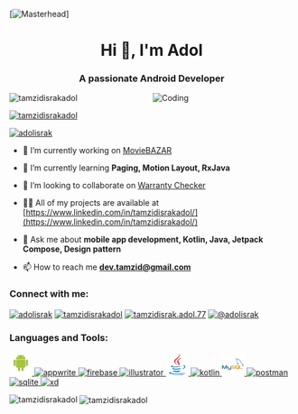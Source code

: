 [![Masterhead](https://miro.medium.com/v2/resize:fit:1100/format:webp/1*e3jNfHQGTe7f7ptGpa74yA.png)]
<h1 align="center">Hi 👋, I'm Adol</h1>
<h3 align="center">A passionate Android Developer</h3>
<img align="right" alt="Coding" width="250" src="https://i.pinimg.com/originals/e8/f4/53/e8f453469a3ec97ecd354df465d73913.gif"

<p align="left"> <img src="https://komarev.com/ghpvc/?username=tamzidisrakadol&label=Profile%20views&color=0e75b6&style=flat" alt="tamzidisrakadol" /> </p>

<p align="left"> <a href="https://github.com/ryo-ma/github-profile-trophy"><img src="https://github-profile-trophy.vercel.app/?username=tamzidisrakadol" alt="tamzidisrakadol" /></a> </p>

<p align="left"> <a href="https://twitter.com/adolisrak" target="blank"><img src="https://img.shields.io/twitter/follow/adolisrak?logo=twitter&style=for-the-badge" alt="adolisrak" /></a> </p>

- 🔭 I’m currently working on [MovieBAZAR](https://github.com/tamzidisrakadol?tab=repositories)

- 🌱 I’m currently learning **Paging, Motion Layout, RxJava**

- 👯 I’m looking to collaborate on [Warranty Checker](https://github.com/tamzidisrakadol/warrantyChecker)

- 👨‍💻 All of my projects are available at [https://www.linkedin.com/in/tamzidisrakadol/](https://www.linkedin.com/in/tamzidisrakadol/)

- 💬 Ask me about **mobile app development, Kotlin, Java, Jetpack Compose, Design pattern**

- 📫 How to reach me **dev.tamzid@gmail.com**

<h3 align="left">Connect with me:</h3>
<p align="left">
<a href="https://twitter.com/adolisrak" target="blank"><img align="center" src="https://raw.githubusercontent.com/rahuldkjain/github-profile-readme-generator/master/src/images/icons/Social/twitter.svg" alt="adolisrak" height="30" width="40" /></a>
<a href="https://linkedin.com/in/tamzidisrakadol" target="blank"><img align="center" src="https://raw.githubusercontent.com/rahuldkjain/github-profile-readme-generator/master/src/images/icons/Social/linked-in-alt.svg" alt="tamzidisrakadol" height="30" width="40" /></a>
<a href="https://fb.com/tamzidisrak.adol.77" target="blank"><img align="center" src="https://raw.githubusercontent.com/rahuldkjain/github-profile-readme-generator/master/src/images/icons/Social/facebook.svg" alt="tamzidisrak.adol.77" height="30" width="40" /></a>
<a href="https://instagram.com/@adolisrak" target="blank"><img align="center" src="https://raw.githubusercontent.com/rahuldkjain/github-profile-readme-generator/master/src/images/icons/Social/instagram.svg" alt="@adolisrak" height="30" width="40" /></a>
</p>

<h3 align="left">Languages and Tools:</h3>
<p align="left"> <a href="https://developer.android.com" target="_blank" rel="noreferrer"> <img src="https://raw.githubusercontent.com/devicons/devicon/master/icons/android/android-original-wordmark.svg" alt="android" width="40" height="40"/> </a> <a href="https://appwrite.io" target="_blank" rel="noreferrer"> <img src="https://www.vectorlogo.zone/logos/appwriteio/appwriteio-icon.svg" alt="appwrite" width="40" height="40"/> </a> <a href="https://firebase.google.com/" target="_blank" rel="noreferrer"> <img src="https://www.vectorlogo.zone/logos/firebase/firebase-icon.svg" alt="firebase" width="40" height="40"/> </a> <a href="https://www.adobe.com/in/products/illustrator.html" target="_blank" rel="noreferrer"> <img src="https://www.vectorlogo.zone/logos/adobe_illustrator/adobe_illustrator-icon.svg" alt="illustrator" width="40" height="40"/> </a> <a href="https://www.java.com" target="_blank" rel="noreferrer"> <img src="https://raw.githubusercontent.com/devicons/devicon/master/icons/java/java-original.svg" alt="java" width="40" height="40"/> </a> <a href="https://kotlinlang.org" target="_blank" rel="noreferrer"> <img src="https://www.vectorlogo.zone/logos/kotlinlang/kotlinlang-icon.svg" alt="kotlin" width="40" height="40"/> </a> <a href="https://www.mysql.com/" target="_blank" rel="noreferrer"> <img src="https://raw.githubusercontent.com/devicons/devicon/master/icons/mysql/mysql-original-wordmark.svg" alt="mysql" width="40" height="40"/> </a> <a href="https://postman.com" target="_blank" rel="noreferrer"> <img src="https://www.vectorlogo.zone/logos/getpostman/getpostman-icon.svg" alt="postman" width="40" height="40"/> </a> <a href="https://www.sqlite.org/" target="_blank" rel="noreferrer"> <img src="https://www.vectorlogo.zone/logos/sqlite/sqlite-icon.svg" alt="sqlite" width="40" height="40"/> </a> <a href="https://www.adobe.com/products/xd.html" target="_blank" rel="noreferrer"> <img src="https://cdn.worldvectorlogo.com/logos/adobe-xd.svg" alt="xd" width="40" height="40"/> </a> </p>

<p><img align="left" src="https://github-readme-stats.vercel.app/api/top-langs?username=tamzidisrakadol&show_icons=true&locale=en&layout=compact" alt="tamzidisrakadol" /></p>

<p>&nbsp;<img align="center" src="https://github-readme-stats.vercel.app/api?username=tamzidisrakadol&show_icons=true&locale=en" alt="tamzidisrakadol" /></p>
